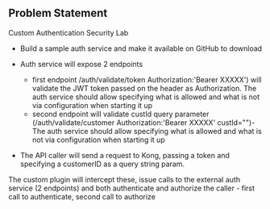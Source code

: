 ## Problem Statement

Custom Authentication Security Lab

- Build a sample auth service and make it available on GitHub to download
- Auth service will expose 2 endpoints

  - first endpoint /auth/validate/token Authorization:'Bearer XXXXX') will validate the JWT token passed on the header as Authorization. The auth service should allow specifying what is allowed and what is not via configuration when starting it up
  - second endpoint will validate custId query parameter (/auth/validate/customer Authorization:'Bearer XXXXX' custId="<name>")- The auth service should allow specifying what is allowed and what is not via configuration when starting it up

- The API caller will send a request to Kong, passing a token and specifying a customerID as a query string param.

The custom plugin will intercept these, issue calls to the external auth service (2 endpoints) and both authenticate and authorize the caller - first call to authenticate, second call to authorize
